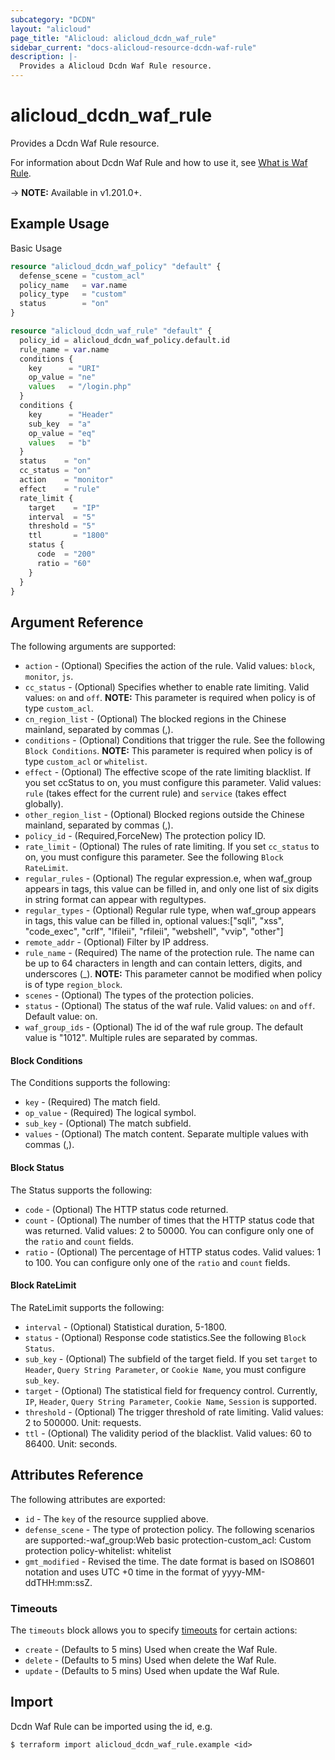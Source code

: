 ```yaml
---
subcategory: "DCDN"
layout: "alicloud"
page_title: "Alicloud: alicloud_dcdn_waf_rule"
sidebar_current: "docs-alicloud-resource-dcdn-waf-rule"
description: |-
  Provides a Alicloud Dcdn Waf Rule resource.
---
```


# alicloud_dcdn_waf_rule

Provides a Dcdn Waf Rule resource.

For information about Dcdn Waf Rule and how to use it, see [What is Waf Rule](https://www.alibabacloud.com/help/en/dynamic-route-for-cdn/latest/configure-protection-rules).

-> **NOTE:** Available in v1.201.0+.

## Example Usage

Basic Usage

```terraform
resource "alicloud_dcdn_waf_policy" "default" {
  defense_scene = "custom_acl"
  policy_name   = var.name
  policy_type   = "custom"
  status        = "on"
}

resource "alicloud_dcdn_waf_rule" "default" {
  policy_id = alicloud_dcdn_waf_policy.default.id
  rule_name = var.name
  conditions {
    key      = "URI"
    op_value = "ne"
    values   = "/login.php"
  }
  conditions {
    key      = "Header"
    sub_key  = "a"
    op_value = "eq"
    values   = "b"
  }
  status    = "on"
  cc_status = "on"
  action    = "monitor"
  effect    = "rule"
  rate_limit {
    target    = "IP"
    interval  = "5"
    threshold = "5"
    ttl       = "1800"
    status {
      code  = "200"
      ratio = "60"
    }
  }
}
```

## Argument Reference

The following arguments are supported:
* `action` - (Optional) Specifies the action of the rule. Valid values: `block`, `monitor`, `js`.
* `cc_status` - (Optional) Specifies whether to enable rate limiting. Valid values: `on` and `off`. **NOTE:** This parameter is required when policy is of type `custom_acl`.
* `cn_region_list` - (Optional) The blocked regions in the Chinese mainland, separated by commas (,).
* `conditions` - (Optional) Conditions that trigger the rule. See the following `Block Conditions`. **NOTE:** This parameter is required when policy is of type `custom_acl` or `whitelist`.
* `effect` - (Optional) The effective scope of the rate limiting blacklist. If you set ccStatus to on, you must configure this parameter. Valid values: `rule` (takes effect for the current rule) and `service` (takes effect globally).
* `other_region_list` - (Optional) Blocked regions outside the Chinese mainland, separated by commas (,).
* `policy_id` - (Required,ForceNew) The protection policy ID.
* `rate_limit` - (Optional) The rules of rate limiting. If you set `cc_status` to on, you must configure this parameter. See the following `Block RateLimit`.
* `regular_rules` - (Optional) The regular expression.e, when waf_group appears in tags, this value can be filled in, and only one list of six digits in string format can appear with regultypes.
* `regular_types` - (Optional) Regular rule type, when waf_group appears in tags, this value can be filled in, optional values:["sqli", "xss", "code_exec", "crlf", "lfileii", "rfileii", "webshell", "vvip", "other"]
* `remote_addr` - (Optional) Filter by IP address.
* `rule_name` - (Required) The name of the protection rule. The name can be up to 64 characters in length and can contain letters, digits, and underscores (_). **NOTE:** This parameter cannot be modified when policy is of type `region_block`.
* `scenes` - (Optional) The types of the protection policies.
* `status` - (Optional) The status of the waf rule. Valid values: `on` and `off`. Default value: on.
* `waf_group_ids` - (Optional) The id of the waf rule group. The default value is "1012". Multiple rules are separated by commas.

#### Block Conditions

The Conditions supports the following:
* `key` - (Required) The match field.
* `op_value` - (Required) The logical symbol.
* `sub_key` - (Optional) The match subfield.
* `values` - (Optional) The match content. Separate multiple values with commas (,).

#### Block Status

The Status supports the following:
* `code` - (Optional) The HTTP status code returned.
* `count` - (Optional) The number of times that the HTTP status code that was returned. Valid values: 2 to 50000. You can configure only one of the `ratio` and `count` fields.
* `ratio` - (Optional) The percentage of HTTP status codes. Valid values: 1 to 100. You can configure only one of the `ratio` and `count` fields.

#### Block RateLimit

The RateLimit supports the following:
* `interval` - (Optional) Statistical duration, 5-1800.
* `status` - (Optional) Response code statistics.See the following `Block Status`.
* `sub_key` - (Optional) The subfield of the target field. If you set `target` to `Header`, `Query String Parameter`, or `Cookie Name`, you must configure `sub_key`.
* `target` - (Optional) The statistical field for frequency control. Currently, `IP`, `Header`, `Query String Parameter`, `Cookie Name`, `Session` is supported.
* `threshold` - (Optional) The trigger threshold of rate limiting. Valid values: 2 to 500000. Unit: requests.
* `ttl` - (Optional) The validity period of the blacklist. Valid values: 60 to 86400. Unit: seconds.



## Attributes Reference

The following attributes are exported:
* `id` - The `key` of the resource supplied above.
* `defense_scene` - The type of protection policy. The following scenarios are supported:-waf_group:Web basic protection-custom_acl: Custom protection policy-whitelist: whitelist
* `gmt_modified` - Revised the time. The date format is based on ISO8601 notation and uses UTC +0 time in the format of yyyy-MM-ddTHH:mm:ssZ.

### Timeouts

The `timeouts` block allows you to specify [timeouts](https://www.terraform.io/docs/configuration-0-11/resources.html#timeouts) for certain actions:
* `create` - (Defaults to 5 mins) Used when create the Waf Rule.
* `delete` - (Defaults to 5 mins) Used when delete the Waf Rule.
* `update` - (Defaults to 5 mins) Used when update the Waf Rule.

## Import

Dcdn Waf Rule can be imported using the id, e.g.

```shell
$ terraform import alicloud_dcdn_waf_rule.example <id>
```